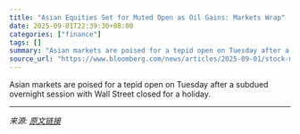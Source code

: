 ```yaml
---
title: "Asian Equities Set for Muted Open as Oil Gains: Markets Wrap"
date: 2025-09-01T22:39:30+08:00
categories: ["finance"]
tags: []
summary: "Asian markets are poised for a tepid open on Tuesday after a subdued overnight session with Wall Street closed for a holiday."
source_url: "https://www.bloomberg.com/news/articles/2025-09-01/stock-market-today-dow-s-p-live-updates"
---
```


Asian markets are poised for a tepid open on Tuesday after a subdued overnight session with Wall Street closed for a holiday.

---

*来源: [原文链接](https://www.bloomberg.com/news/articles/2025-09-01/stock-market-today-dow-s-p-live-updates)*
